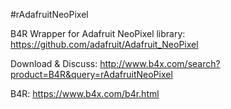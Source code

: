 #rAdafruitNeoPixel

B4R Wrapper for Adafruit NeoPixel library: https://github.com/adafruit/Adafruit_NeoPixel

Download & Discuss: http://www.b4x.com/search?product=B4R&query=rAdafruitNeoPixel

B4R: https://www.b4x.com/b4r.html